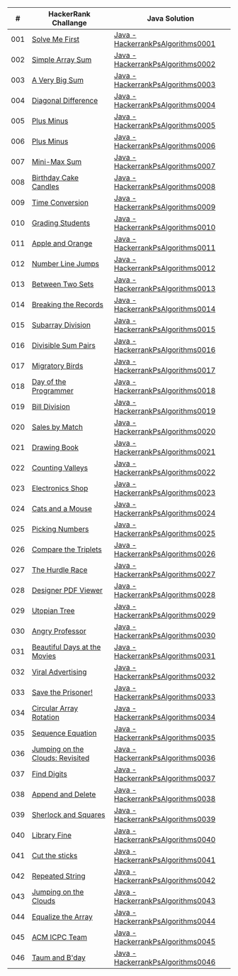 |  #  | HackerRank Challange | Java Solution |
| --- | -------------------- | ------------- |
| 001 | [Solve Me First](https://www.hackerrank.com/challenges/solve-me-first/problem?isFullScreen=true) | [Java - HackerrankPsAlgorithms0001](./HackerrankPsAlgorithms0001.java) |
| 002 | [Simple Array Sum](https://www.hackerrank.com/challenges/simple-array-sum/problem?isFullScreen=true) | [Java - HackerrankPsAlgorithms0002](./HackerrankPsAlgorithms0002.java) |
| 003 | [A Very Big Sum](https://www.hackerrank.com/challenges/a-very-big-sum/problem?isFullScreen=true) | [Java - HackerrankPsAlgorithms0003](./HackerrankPsAlgorithms0003.java) |
| 004 | [Diagonal Difference](https://www.hackerrank.com/challenges/diagonal-difference/problem?isFullScreen=true) | [Java - HackerrankPsAlgorithms0004](./HackerrankPsAlgorithms0004.java) |
| 005 | [Plus Minus](https://www.hackerrank.com/challenges/plus-minus/problem?isFullScreen=true) | [Java - HackerrankPsAlgorithms0005](./HackerrankPsAlgorithms0005.java) |
| 006 | [Plus Minus](https://www.hackerrank.com/challenges/staircase/problem?isFullScreen=true) | [Java - HackerrankPsAlgorithms0006](./HackerrankPsAlgorithms0006.java) |
| 007 | [Mini-Max Sum](https://www.hackerrank.com/challenges/mini-max-sum/problem?isFullScreen=true) | [Java - HackerrankPsAlgorithms0007](./HackerrankPsAlgorithms0007.java) |
| 008 | [Birthday Cake Candles](https://www.hackerrank.com/challenges/birthday-cake-candles/problem?isFullScreen=true) | [Java - HackerrankPsAlgorithms0008](./HackerrankPsAlgorithms0008.java) |
| 009 | [Time Conversion](https://www.hackerrank.com/challenges/time-conversion/problem?isFullScreen=true) | [Java - HackerrankPsAlgorithms0009](./HackerrankPsAlgorithms0009.java) |
| 010 | [Grading Students](https://www.hackerrank.com/challenges/grading/problem?isFullScreen=true) | [Java - HackerrankPsAlgorithms0010](./HackerrankPsAlgorithms0010.java) |
| 011 | [Apple and Orange](https://www.hackerrank.com/challenges/apple-and-orange/problem?isFullScreen=true) | [Java - HackerrankPsAlgorithms0011](./HackerrankPsAlgorithms0011.java) |
| 012 | [Number Line Jumps](https://www.hackerrank.com/challenges/kangaroo/problem?isFullScreen=true) | [Java - HackerrankPsAlgorithms0012](./HackerrankPsAlgorithms0012.java) |
| 013 | [Between Two Sets](https://www.hackerrank.com/challenges/between-two-sets/problem?isFullScreen=true) | [Java - HackerrankPsAlgorithms0013](./HackerrankPsAlgorithms0013.java) |
| 014 | [Breaking the Records](https://www.hackerrank.com/challenges/breaking-best-and-worst-records/problem?isFullScreen=true) | [Java - HackerrankPsAlgorithms0014](./HackerrankPsAlgorithms0014.java) |
| 015 | [Subarray Division](https://www.hackerrank.com/challenges/the-birthday-bar/problem?isFullScreen=true) | [Java - HackerrankPsAlgorithms0015](./HackerrankPsAlgorithms0015.java) |
| 016 | [Divisible Sum Pairs](https://www.hackerrank.com/challenges/divisible-sum-pairs/problem?isFullScreen=true) | [Java - HackerrankPsAlgorithms0016](./HackerrankPsAlgorithms0016.java) |
| 017 | [Migratory Birds](https://www.hackerrank.com/challenges/migratory-birds/problem?isFullScreen=true) | [Java - HackerrankPsAlgorithms0017](./HackerrankPsAlgorithms0017.java) |
| 018 | [Day of the Programmer](https://www.hackerrank.com/challenges/day-of-the-programmer/problem?isFullScreen=true) | [Java - HackerrankPsAlgorithms0018](./HackerrankPsAlgorithms0018.java) |
| 019 | [Bill Division](https://www.hackerrank.com/challenges/bon-appetit/problem?isFullScreen=true) | [Java - HackerrankPsAlgorithms0019](./HackerrankPsAlgorithms0019.java) |
| 020 | [Sales by Match](https://www.hackerrank.com/challenges/sock-merchant/problem?isFullScreen=true) | [Java - HackerrankPsAlgorithms0020](./HackerrankPsAlgorithms0020.java) |
| 021 | [Drawing Book](https://www.hackerrank.com/challenges/drawing-book/problem?isFullScreen=true) | [Java - HackerrankPsAlgorithms0021](./HackerrankPsAlgorithms0021.java) |
| 022 | [Counting Valleys](https://www.hackerrank.com/challenges/counting-valleys/problem?isFullScreen=true) | [Java - HackerrankPsAlgorithms0022](./HackerrankPsAlgorithms0022.java) |
| 023 | [Electronics Shop](https://www.hackerrank.com/challenges/electronics-shop/problem?isFullScreen=true) | [Java - HackerrankPsAlgorithms0023](./HackerrankPsAlgorithms0023.java) |
| 024 | [Cats and a Mouse](https://www.hackerrank.com/challenges/cats-and-a-mouse/problem?isFullScreen=true) | [Java - HackerrankPsAlgorithms0024](./HackerrankPsAlgorithms0024.java) |
| 025 | [Picking Numbers](https://www.hackerrank.com/challenges/picking-numbers/problem?isFullScreen=true) | [Java - HackerrankPsAlgorithms0025](./HackerrankPsAlgorithms0025.java) |
| 026 | [Compare the Triplets](https://www.hackerrank.com/challenges/compare-the-triplets/problem?isFullScreen=true) | [Java - HackerrankPsAlgorithms0026](./HackerrankPsAlgorithms0026.java) |
| 027 | [The Hurdle Race](https://www.hackerrank.com/challenges/the-hurdle-race/problem?isFullScreen=true) | [Java - HackerrankPsAlgorithms0027](./HackerrankPsAlgorithms0027.java) |
| 028 | [Designer PDF Viewer](https://www.hackerrank.com/challenges/designer-pdf-viewer/problem?isFullScreen=true) | [Java - HackerrankPsAlgorithms0028](./HackerrankPsAlgorithms0028.java) |
| 029 | [Utopian Tree](https://www.hackerrank.com/challenges/utopian-tree/problem?isFullScreen=true) | [Java - HackerrankPsAlgorithms0029](./HackerrankPsAlgorithms0029.java) |
| 030 | [Angry Professor](https://www.hackerrank.com/challenges/angry-professor/problem?isFullScreen=true) | [Java - HackerrankPsAlgorithms0030](./HackerrankPsAlgorithms0030.java) |
| 031 | [Beautiful Days at the Movies](https://www.hackerrank.com/challenges/beautiful-days-at-the-movies/problem?isFullScreen=true) | [Java - HackerrankPsAlgorithms0031](./HackerrankPsAlgorithms0031.java) |
| 032 | [Viral Advertising](https://www.hackerrank.com/challenges/strange-advertising/problem?isFullScreen=true) | [Java - HackerrankPsAlgorithms0032](./HackerrankPsAlgorithms0032.java) |
| 033 | [Save the Prisoner!](https://www.hackerrank.com/challenges/save-the-prisoner/problem?isFullScreen=true) | [Java - HackerrankPsAlgorithms0033](./HackerrankPsAlgorithms0033.java) |
| 034 | [Circular Array Rotation](https://www.hackerrank.com/challenges/circular-array-rotation/problem?isFullScreen=true) | [Java - HackerrankPsAlgorithms0034](./HackerrankPsAlgorithms0034.java) |
| 035 | [Sequence Equation](https://www.hackerrank.com/challenges/permutation-equation/problem?isFullScreen=true) | [Java - HackerrankPsAlgorithms0035](./HackerrankPsAlgorithms0035.java) |
| 036 | [Jumping on the Clouds: Revisited](https://www.hackerrank.com/challenges/jumping-on-the-clouds-revisited/problem?isFullScreen=true) | [Java - HackerrankPsAlgorithms0036](./HackerrankPsAlgorithms0036.java) |
| 037 | [Find Digits](https://www.hackerrank.com/challenges/find-digits/problem?isFullScreen=true) | [Java - HackerrankPsAlgorithms0037](./HackerrankPsAlgorithms0037.java) |
| 038 | [Append and Delete](https://www.hackerrank.com/challenges/append-and-delete/problem?isFullScreen=true) | [Java - HackerrankPsAlgorithms0038](./HackerrankPsAlgorithms0038.java) |
| 039 | [Sherlock and Squares](https://www.hackerrank.com/challenges/sherlock-and-squares/problem?isFullScreen=true) | [Java - HackerrankPsAlgorithms0039](./HackerrankPsAlgorithms0039.java) |
| 040 | [Library Fine](https://www.hackerrank.com/challenges/library-fine/problem?isFullScreen=true) | [Java - HackerrankPsAlgorithms0040](./HackerrankPsAlgorithms0040.java) |
| 041 | [Cut the sticks](https://www.hackerrank.com/challenges/cut-the-sticks/problem?isFullScreen=true) | [Java - HackerrankPsAlgorithms0041](./HackerrankPsAlgorithms0041.java) |
| 042 | [Repeated String](https://www.hackerrank.com/challenges/repeated-string/problem?isFullScreen=true) | [Java - HackerrankPsAlgorithms0042](./HackerrankPsAlgorithms0042.java) |
| 043 | [Jumping on the Clouds](https://www.hackerrank.com/challenges/jumping-on-the-clouds/problem?isFullScreen=true) | [Java - HackerrankPsAlgorithms0043](./HackerrankPsAlgorithms0043.java) |
| 044 | [Equalize the Array](https://www.hackerrank.com/challenges/equality-in-a-array/problem?isFullScreen=true) | [Java - HackerrankPsAlgorithms0044](./HackerrankPsAlgorithms0044.java) |
| 045 | [ACM ICPC Team](https://www.hackerrank.com/challenges/acm-icpc-team/problem?isFullScreen=true) | [Java - HackerrankPsAlgorithms0045](./HackerrankPsAlgorithms0045.java) |
| 046 | [Taum and B'day](https://www.hackerrank.com/challenges/taum-and-bday/problem?isFullScreen=true) | [Java - HackerrankPsAlgorithms0046](./HackerrankPsAlgorithms0046.java) |